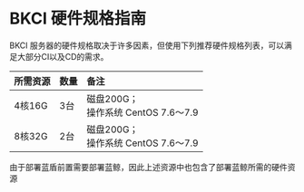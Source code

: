 # BKCI 硬件规格指南

BKCI 服务器的硬件规格取决于许多因素，但使用下列推荐硬件规格列表，可以满足大部分CI以及CD的需求。


|**所需资源**|**数量**|**备注**|
|:- |:- |:- |
|4核16G|3台|磁盘200G；<br>操作系统 CentOS 7.6～7.9|
|8核32G|2台|磁盘200G；<br>操作系统 CentOS 7.6～7.9|

由于部署蓝盾前置需要部署蓝鲸，因此上述资源中也包含了部署蓝鲸所需的硬件资源